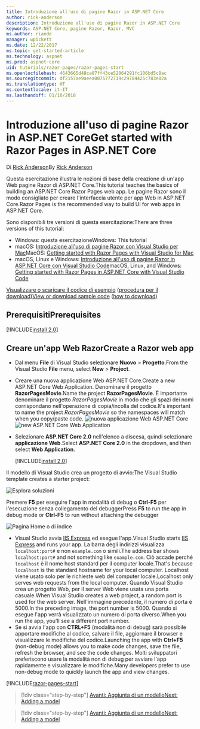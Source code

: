 ```yaml
---
title: Introduzione all'uso di pagine Razor in ASP.NET Core
author: rick-anderson
description: Introduzione all'uso di pagine Razor in ASP.NET Core
keywords: ASP.NET Core, pagine Razor, Razor, MVC
ms.author: riande
manager: wpickett
ms.date: 12/22/2017
ms.topic: get-started-article
ms.technology: aspnet
ms.prod: aspnet-core
uid: tutorials/razor-pages/razor-pages-start
ms.openlocfilehash: 4643665d48ca07ff43ce52064291fc106bd5c8ac
ms.sourcegitcommit: df2157ae9aeea0075772719c29784425c783e82a
ms.translationtype: HT
ms.contentlocale: it-IT
ms.lasthandoff: 01/10/2018
---
```

# <a name="get-started-with-razor-pages-in-aspnet-core"></a><span data-ttu-id="120f6-104">Introduzione all'uso di pagine Razor in ASP.NET Core</span><span class="sxs-lookup"><span data-stu-id="120f6-104">Get started with Razor Pages in ASP.NET Core</span></span>

<span data-ttu-id="120f6-105">Di [Rick Anderson](https://twitter.com/RickAndMSFT)</span><span class="sxs-lookup"><span data-stu-id="120f6-105">By [Rick Anderson](https://twitter.com/RickAndMSFT)</span></span>

<span data-ttu-id="120f6-106">Questa esercitazione illustra le nozioni di base della creazione di un'app Web pagine Razor di ASP.NET Core.</span><span class="sxs-lookup"><span data-stu-id="120f6-106">This tutorial teaches the basics of building an ASP.NET Core Razor Pages web app.</span></span> <span data-ttu-id="120f6-107">Le pagine Razor sono il modo consigliato per creare l'interfaccia utente per app Web in ASP.NET Core.</span><span class="sxs-lookup"><span data-stu-id="120f6-107">Razor Pages is the recommended way to build UI for web apps in ASP.NET Core.</span></span>

<span data-ttu-id="120f6-108">Sono disponibili tre versioni di questa esercitazione:</span><span class="sxs-lookup"><span data-stu-id="120f6-108">There are three versions of this tutorial:</span></span>

* <span data-ttu-id="120f6-109">Windows: questa esercitazione</span><span class="sxs-lookup"><span data-stu-id="120f6-109">Windows: This tutorial</span></span>
* <span data-ttu-id="120f6-110">macOS: [Introduzione all'uso di pagine Razor con Visual Studio per Mac](xref:tutorials/razor-pages-mac/razor-pages-start)</span><span class="sxs-lookup"><span data-stu-id="120f6-110">MacOS: [Getting started with Razor Pages with Visual Studio for Mac](xref:tutorials/razor-pages-mac/razor-pages-start)</span></span>
* <span data-ttu-id="120f6-111">macOS, Linux e Windows: [Introduzione all'uso di pagine Razor in ASP.NET Core con Visual Studio Code](xref:tutorials/razor-pages-vsc/razor-pages-start)</span><span class="sxs-lookup"><span data-stu-id="120f6-111">macOS, Linux, and Windows: [Getting started with Razor Pages in ASP.NET Core with Visual Studio Code](xref:tutorials/razor-pages-vsc/razor-pages-start)</span></span>

<span data-ttu-id="120f6-112">[Visualizzare o scaricare il codice di esempio](https://github.com/aspnet/Docs/tree/master/aspnetcore/tutorials/razor-pages/razor-pages-start/sample/RazorPagesMovie) ([procedura per il download](xref:tutorials/index#how-to-download-a-sample))</span><span class="sxs-lookup"><span data-stu-id="120f6-112">[View or download sample code](https://github.com/aspnet/Docs/tree/master/aspnetcore/tutorials/razor-pages/razor-pages-start/sample/RazorPagesMovie) ([how to download](xref:tutorials/index#how-to-download-a-sample))</span></span>

## <a name="prerequisites"></a><span data-ttu-id="120f6-113">Prerequisiti</span><span class="sxs-lookup"><span data-stu-id="120f6-113">Prerequisites</span></span>

[!INCLUDE[install 2.0](../../includes/install2.0.md)]

## <a name="create-a-razor-web-app"></a><span data-ttu-id="120f6-114">Creare un'app Web Razor</span><span class="sxs-lookup"><span data-stu-id="120f6-114">Create a Razor web app</span></span>

* <span data-ttu-id="120f6-115">Dal menu **File** di Visual Studio selezionare **Nuovo** > **Progetto**.</span><span class="sxs-lookup"><span data-stu-id="120f6-115">From the Visual Studio **File** menu, select **New** > **Project**.</span></span>
* <span data-ttu-id="120f6-116">Creare una nuova applicazione Web ASP.NET Core.</span><span class="sxs-lookup"><span data-stu-id="120f6-116">Create a new ASP.NET Core Web Application.</span></span> <span data-ttu-id="120f6-117">Denominare il progetto **RazorPagesMovie**.</span><span class="sxs-lookup"><span data-stu-id="120f6-117">Name the project **RazorPagesMovie**.</span></span> <span data-ttu-id="120f6-118">È importante denominare il progetto *RazorPagesMovie* in modo che gli spazi dei nomi corrispondano nell'operazione di copia/incolla del codice.</span><span class="sxs-lookup"><span data-stu-id="120f6-118">It's important to name the project *RazorPagesMovie* so the namespaces will match when you copy/paste code.</span></span>
  <span data-ttu-id="120f6-119">![nuova applicazione Web ASP.NET Core](../../mvc/razor-pages/index/_static/np.png)</span><span class="sxs-lookup"><span data-stu-id="120f6-119">![new ASP.NET Core Web Application](../../mvc/razor-pages/index/_static/np.png)</span></span>
* <span data-ttu-id="120f6-120">Selezionare **ASP.NET Core 2.0** nell'elenco a discesa, quindi selezionare **applicazione Web**.</span><span class="sxs-lookup"><span data-stu-id="120f6-120">Select **ASP.NET Core 2.0** in the dropdown, and then select **Web Application**.</span></span>

  [!INCLUDE[install 2.0](../../includes/dotnetcore-on-dotnetfx-vs.md)]

<span data-ttu-id="120f6-121">Il modello di Visual Studio crea un progetto di avvio:</span><span class="sxs-lookup"><span data-stu-id="120f6-121">The Visual Studio template creates a starter project:</span></span>

![Esplora soluzioni](razor-pages-start/_static/se.png)

<span data-ttu-id="120f6-123">Premere **F5** per eseguire l'app in modalità di debug o **Ctrl-F5** per l'esecuzione senza collegamento del debugger</span><span class="sxs-lookup"><span data-stu-id="120f6-123">Press **F5** to run the app in debug mode or **Ctrl-F5** to run without attaching the debugger</span></span>

![Pagina Home o di indice](razor-pages-start/_static/home.png)

* <span data-ttu-id="120f6-125">Visual Studio avvia [IIS Express](https://docs.microsoft.com/iis/extensions/introduction-to-iis-express/iis-express-overview) ed esegue l'app.</span><span class="sxs-lookup"><span data-stu-id="120f6-125">Visual Studio starts [IIS Express](https://docs.microsoft.com/iis/extensions/introduction-to-iis-express/iis-express-overview) and runs your app.</span></span> <span data-ttu-id="120f6-126">La barra degli indirizzi visualizza `localhost:port#` e non `example.com` o simili.</span><span class="sxs-lookup"><span data-stu-id="120f6-126">The address bar shows `localhost:port#` and not something like `example.com`.</span></span> <span data-ttu-id="120f6-127">Ciò accade perché `localhost` è il nome host standard per il computer locale.</span><span class="sxs-lookup"><span data-stu-id="120f6-127">That's because `localhost` is the standard hostname for your local computer.</span></span> <span data-ttu-id="120f6-128">Localhost viene usato solo per le richieste web del computer locale.</span><span class="sxs-lookup"><span data-stu-id="120f6-128">Localhost only serves web requests from the local computer.</span></span> <span data-ttu-id="120f6-129">Quando Visual Studio crea un progetto Web, per il server Web viene usata una porta casuale.</span><span class="sxs-lookup"><span data-stu-id="120f6-129">When Visual Studio creates a web project, a random port is used for the web server.</span></span> <span data-ttu-id="120f6-130">Nell'immagine precedente, il numero di porta è 5000.</span><span class="sxs-lookup"><span data-stu-id="120f6-130">In the preceding image, the port number is 5000.</span></span> <span data-ttu-id="120f6-131">Quando si esegue l'app verrà visualizzato un numero di porta diverso.</span><span class="sxs-lookup"><span data-stu-id="120f6-131">When you run the app, you'll see a different port number.</span></span>
* <span data-ttu-id="120f6-132">Se si avvia l'app con **CTRL+F5** (modalità non di debug) sarà possibile apportare modifiche al codice, salvare il file, aggiornare il browser e visualizzare le modifiche del codice.</span><span class="sxs-lookup"><span data-stu-id="120f6-132">Launching the app with **Ctrl+F5** (non-debug mode) allows you to make code changes, save the file, refresh the browser, and see the code changes.</span></span> <span data-ttu-id="120f6-133">Molti sviluppatori preferiscono usare la modalità non di debug per avviare l'app rapidamente e visualizzare le modifiche.</span><span class="sxs-lookup"><span data-stu-id="120f6-133">Many developers prefer to use non-debug mode to quickly launch the app and view changes.</span></span>

[!INCLUDE[razor-pages-start](../../includes/RP/razor-pages-start.md)]

>[!div class="step-by-step"]
[<span data-ttu-id="120f6-134">Avanti: Aggiunta di un modello</span><span class="sxs-lookup"><span data-stu-id="120f6-134">Next: Adding a model</span></span>](xref:tutorials/razor-pages/model)

>[!div class="step-by-step"]
[<span data-ttu-id="120f6-135">Avanti: Aggiunta di un modello</span><span class="sxs-lookup"><span data-stu-id="120f6-135">Next: Adding a model</span></span>](xref:tutorials/razor-pages/model)
